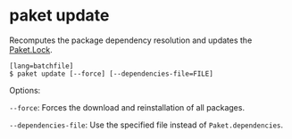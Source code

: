 paket update
============

Recomputes the package dependency resolution and updates the [Paket.Lock](lockfile.html).

    [lang=batchfile]
    $ paket update [--force] [--dependencies-file=FILE]

Options:

  `--force`:  Forces the download and reinstallation of all packages.

  `--dependencies-file`:  Use the specified file instead of `Paket.dependencies`.